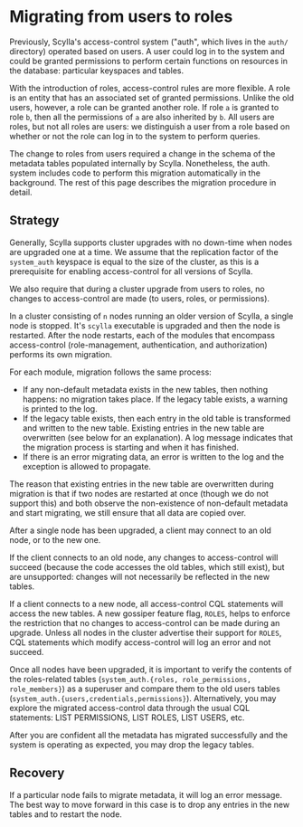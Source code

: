 # Migrating from users to roles

Previously, Scylla's access-control system ("auth", which lives in the `auth/` directory) operated based on users. A user could log in to the system and could be granted permissions to perform certain functions on resources in the database: particular keyspaces and tables.

With the introduction of roles, access-control rules are more flexible. A role is an entity that has an associated set of granted permissions. Unlike the old users, however, a role can be granted another role. If role `a` is granted to role `b`, then all the permissions of `a` are also inherited by `b`. All users are roles, but not all roles are users: we distinguish a user from a role based on whether or not the role can log in to the system to perform queries.

The change to roles from users required a change in the schema of the metadata tables populated internally by Scylla. Nonetheless, the auth. system includes code to perform this migration automatically in the background. The rest of this page describes the migration procedure in detail.

## Strategy

Generally, Scylla supports cluster upgrades with no down-time when nodes are upgraded one at a time. We assume that the replication factor of the `system_auth` keyspace is equal to the size of the cluster, as this is a prerequisite for enabling access-control for all versions of Scylla.

We also require that during a cluster upgrade from users to roles, no changes to access-control are made (to users, roles, or permissions).

In a cluster consisting of `n` nodes running an older version of Scylla, a single node is stopped. It's `scylla` executable is upgraded and then the node is restarted. After the node restarts, each of the modules that encompass access-control (role-management, authentication, and authorization) performs its own migration.

For each module, migration follows the same process:

- If any non-default metadata exists in the new tables, then nothing happens: no migration takes place. If the legacy table exists, a warning is printed to the log.
- If the legacy table exists, then each entry in the old table is transformed and written to the new table. Existing entries in the new table are overwritten (see below for an explanation). A log message indicates that the migration process is starting and when it has finished.
- If there is an error migrating data, an error is written to the log and the exception is allowed to propagate.

The reason that existing entries in the new table are overwritten during migration is that if two nodes are restarted at once (though we do not support this) and both observe the non-existence of non-default metadata and start migrating, we still ensure that all data are copied over.

After a single node has been upgraded, a client may connect to an old node, or to the new one.

If the client connects to an old node, any changes to access-control will succeed (because the code accesses the old tables, which still exist), but are unsupported: changes will not necessarily be reflected in the new tables.

If a client connects to a new node, all access-control CQL statements will access the new tables. A new gossiper feature flag, `ROLES`, helps to enforce the restriction that no changes to access-control can be made during an upgrade. Unless all nodes in the cluster advertise their support for `ROLES`, CQL statements which modify access-control will log an error and not succeed. 

Once all nodes have been upgraded, it is important to verify the contents of the roles-related tables (`system_auth.{roles, role_permissions, role_members}`) as a superuser and compare them to the old users tables (`system_auth.{users,credentials,permissions}`). Alternatively, you may explore the migrated access-control data through the usual CQL statements: LIST PERMISSIONS, LIST ROLES, LIST USERS, etc.

After you are confident all the metadata has migrated successfully and the system is operating as expected, you may drop the legacy tables.

## Recovery

If a particular node fails to migrate metadata, it will log an error message. The best way to move forward in this case is to drop any entries in the new tables and to restart the node.
